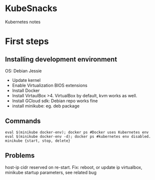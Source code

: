 # KubeSnacks
Kubernetes notes
# First steps
## Installing development environment
OS: Debian Jessie
* Update kernel
* Enable Virtualization BIOS extensions
* Install Docker
* Install VirtaulBox >4. VirtualBox by default, kvm works as well.
* Install GCloud sdk: Debian repo works fine
* install minikube: eg. deb package
## Commands
```
eval $(minikube docker-env); docker ps #Docker uses Kubernetes env
eval $(minikube docker-env -d); docker ps #kubernetes env disabled.
minikube {start, stop, delete}
```
## Problems
host-ip cidr reserved on re-start. Fix: reboot, or update ip virtualbox, minikube startup parameters, see related bug
